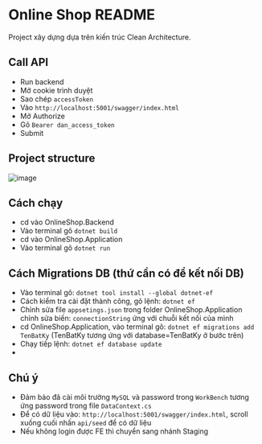 # Online Shop README
Project xây dựng dựa trên kiến trúc Clean Architecture.

## Call API

- Run backend
- Mở cookie trình duyệt
- Sao chép `accessToken`
- Vào `http://localhost:5001/swagger/index.html`
- Mở Authorize
- Gõ `Bearer dan_access_token`
- Submit

## Project structure
![image](https://github.com/Dia2001/dia_online_shop/assets/88370983/83e8e010-62b2-40d3-bca0-ba9127a51c12)



## Cách chạy

- cd vào OnlineShop.Backend
- Vào terminal gõ `dotnet build`
- cd vào OnlineShop.Application
- Vào terminal gõ `dotnet run`

## Cách Migrations DB (thứ cần có để kết nối DB)

- Vào terminal gõ: `dotnet tool install --global dotnet-ef`
- Cách kiểm tra cài đặt thành công, gõ lệnh: `dotnet ef`
- Chỉnh sửa file `appsetings.json` trong folder OnlineShop.Application chỉnh sửa biến: `connectionString` ứng với chuỗi kết nối của mình
- cd OnlineShop.Application, vào terminal gõ: `dotnet ef migrations add TenBatKy` (TenBatKy tương ứng với database=TenBatKy ở bước trên)
- Chạy tiếp lệnh: `dotnet ef database update`
- 
## Chú ý

- Đảm bảo đã cài môi trường `MySQL` và password trong `WorkBench` tương ứng password trong file `DataContext.cs`
- Để có dữ liệu vào: `http://localhost:5001/swagger/index.html`, scroll xuống cuối nhấn `api/seed` để có dữ liệu
- Nếu không login được FE thì chuyển sang nhánh Staging

